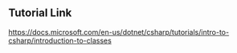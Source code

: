 ## Tutorial Link

https://docs.microsoft.com/en-us/dotnet/csharp/tutorials/intro-to-csharp/introduction-to-classes
